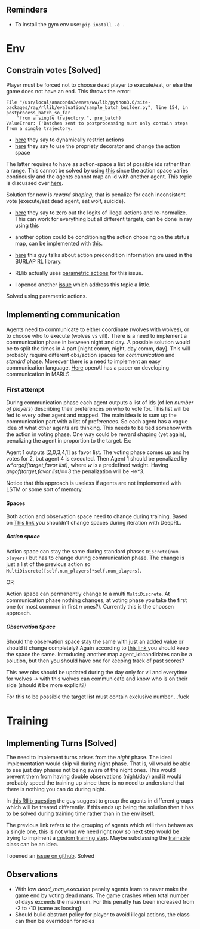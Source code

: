 
## Reminders
- To install the gym env use: `pip install -e .` 

# Env

## Constrain votes [Solved]
Player must be forced not to choose dead player to execute/eat, or else the game does not have an end. This throws the error:

```
File "/usr/local/anaconda3/envs/ww/lib/python3.6/site-packages/ray/rllib/evaluation/sample_batch_builder.py", line 154, in postprocess_batch_so_far
    "from a single trajectory.", pre_batch)
ValueError: ('Batches sent to postprocessing must only contain steps from a single trajectory.
```
- [here](https://github.com/openai/gym/issues/1264) they say to dynamically restrict actions
- [here](https://stackoverflow.com/questions/45001361/open-ai-enviroment-with-changing-action-space-after-each-step) they say to use the propriety decorator and change the action space

The latter requires to have as action-space a list of possible ids rather than a range.
This cannot be solved by using [this](https://stackoverflow.com/questions/57910677/openai-gym-action-space-how-to-limit-choices) since the action space varies continously and the agents cannot map an id with another agent.
This topic is discussed over [here](https://github.com/hill-a/stable-baselines/issues/108).

Solution for now is _reward shaping_, that is penalize for each inconsistent vote (execute/eat dead agent, eat wolf, suicide).

- [here](https://ai.stackexchange.com/questions/7755/how-to-implement-a-constrained-action-space-in-reinforcement-learning) they say 
to zero out the logits of illegal actions and re-normalize. This can work for everything but all different targets, can be done in ray using [this](https://ray.readthedocs.io/en/latest/rllib-models.html#custom-action-distributions)

- another option could be conditioning the action choosing on the status map, can be implemented with [this](https://ray.readthedocs.io/en/latest/rllib-models.html#custom-action-distributions).

- [here](https://www.quora.com/How-do-I-let-AI-know-that-only-some-actions-are-available-during-specific-states-in-reinforcement-learning) this guy talks about action precondition information are used in the BURLAP RL library.

- RLlib actually uses [parametric actions](https://ray.readthedocs.io/en/latest/rllib-models.html#variable-length-parametric-action-spaces) for this issue.

- I opened another [issue](https://github.com/ray-project/ray/issues/6783) which address this topic a little.

Solved using parametric actions.

## Implementing communication

Agents need to communicate to either coordinate (wolves with wolves), or to choose who to execute (wolves vs vill).
There is a need to implement a communication phase in between night and day. 
A possible solution would be  to split the times in 4 part [night comm, night, day comm, day]. 
This will probably require different obs/action spaces for _communication_ and _standrd_ phase.
Moreover there is a need to implement an easy communication language. [Here](https://openai.com/blog/learning-to-communicate/) openAI has a paper on developing communication in MARLS.

### First attempt

During communication phase each agent outputs a list of ids (of len _number of players_) describing their preferences on who to vote for.
This list will be fed to every other agent and mapped. The main idea is to sum up the communication part with a list of preferences. 
So each agent has a vague idea of what other agents are thinking. This needs to be tied somehow with the action in voting phase.
One way could be reward shaping (yet again), penalizing the agent in proportion to the target. Ex:

Agent 1 outputs [2,0,3,4,1] as favor list. The voting phase comes up and he votes for 2, but agent 4 is executed.
Then Agent 1 should be penalized by _w*argof(target,favor list)_, where _w_ is a predefined weight. Having _argof(target,favor list)==3_ the penalization will be _-w*3_.


Notice that this approach is useless if agents are not implemented with LSTM or some sort of memory.

#### Spaces

Both action and observation space need to change during training.
Based on [This link ](https://ai.stackexchange.com/questions/9491/inconsistent-action-space-in-reinforcement-learning) you shouldn't 
change spaces during iteration with DeepRL.


##### Action space

Action space can stay the same during standard phases `Discrete(num players)` but has to change during communication phase.
The change is just a list of the previous action so  `MultiDiscrete([self.num_players]*self.num_players)`.

OR 

Action space can permanently change to a multi `MultiDiscrete`. At communication phase nothing changes, at voting phase you take the first one (or most common in first _n_ ones?). Currently this is the choosen approach.

##### Observation Space

Should the observation space stay the same with just an added value or should it change completely?
Again according to [this link ](https://ai.stackexchange.com/questions/9491/inconsistent-action-space-in-reinforcement-learning) you should keep the space the same.
Introducing another map agent_id:candidates can be a solution, but then you should have one for keeping track of past scores?

This new obs should be updated during the day only for vil and everytime for wolves -> with this wolves can communicate and know who is on their side (should it be more explicit?)

For this to be possible the target list must contain exclusive number....fuck

# Training

## Implementing Turns [Solved]
The need to implement turns arises from the _night_ phase. The ideal implementation would skip vil during night phase.
That is, vil would be able to see just day phases not being aware of the night ones. This would prevent them from having double observations (night/day) and 
it would probably speed the training up since there is no need to understand that there is nothing you can do during night.

In [this Rllib question](https://github.com/ray-project/ray/issues/3547) the guy suggest to group the agents in different groups which will be treated differently.
If this ends up being the solution then it has to be solved during training time rather than in the env itself.

The previous link refers to the grouping of agents which will then behave as a single one, this is not what we need right now so next step would be trying to implment a [custom training step](https://ray.readthedocs.io/en/latest/rllib-training.html#custom-training-workflows). Maybe subclassing the [trainable](https://ray.readthedocs.io/en/latest/tune-usage.html#trainable-api) class can be an idea.

I opened an [issue on github](https://github.com/ray-project/ray/issues/6757). Solved

## Observations

- With low _dead_man_execution_ penalty agents learn to never make the game end by voting dead mans. The game crashes when total number of days exceeds the maximum. For this penalty has been increased from -2 to -10 (same as loosing)
- Should build abstract policy for player to avoid illegal actions, the class can then be overridden for roles